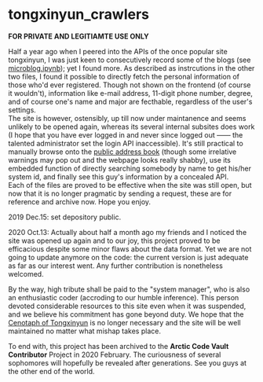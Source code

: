 # tongxinyun_crawlers
<b>FOR PRIVATE AND LEGITIAMTE USE ONLY</b><br/>

Half a year ago when I peered into the APIs of the once popular site tongxinyun, I was just keen to consecutively record some of the blogs (see <a href="https://github.com/herobrine1010/tongxinyun_spiders/blob/master/microblog.ipynb">microblog.ipynb</a>); yet I found more. As described as instrcutions in the other two files, I found it possible to directly fetch the personal information of those who'd ever registered. Though not shown on the frontend (of course it wouldn't), information like e-mail address, 11-digit phone number, degree, and of course one's name and major are fecthable, regardless of the user's settings. <br/>
The site is however, ostensibly, up till now under maintanence and seems unlikely to be opened again, whereas its several internal subsites does work (I hope that you have ever logged in and never since logged out —— the talented administrator set the login API inaccessible). It's still practical to manually browse onto the <a href="http://yun.tongji.edu.cn/addressbook/">public address book</a> (though some irrelative warnings may pop out and the webpage looks really shabby), use its embedded function of directly searching somebody by name to get his/her system id, and finally see this guy's information by a concealed API.<br/>
Each of the files are proved to be effective when the site was still open, but now that it is no longer pragmatic by sending a request, these are for reference and archive now. Hope you enjoy.
<br/>

2019 Dec.15: set depository public.

2020 Oct.13: 
Actually about half a month ago my friends and I noticed the site was opened up again and to our joy, this project proved to be efficacious despite some minor flaws about the data format. Yet we are not going to update anymore on the code: the current version is just adequate as far as our interest went. Any further contribution is nonetheless welcomed. 

By the way, high tribute shall be paid to the "system manager", who is also an enthusiastic coder (accroding to our humble inference). This person devoted considerable resources to this site even when it was suspended, and we believe his commitment has gone beyond duty. We hope that the <a href="txy.zhouii.cn">Cenotaph of Tongxinyun</a> is no longer necessary and the site will be well maintained no matter what mishap takes place.

To end with, this project has been archived to the **Arctic Code Vault Contributor** Project in 2020 February. The curiousness of several sophomores will hopefully be revealed after generations. See you guys at the other end of the world.
